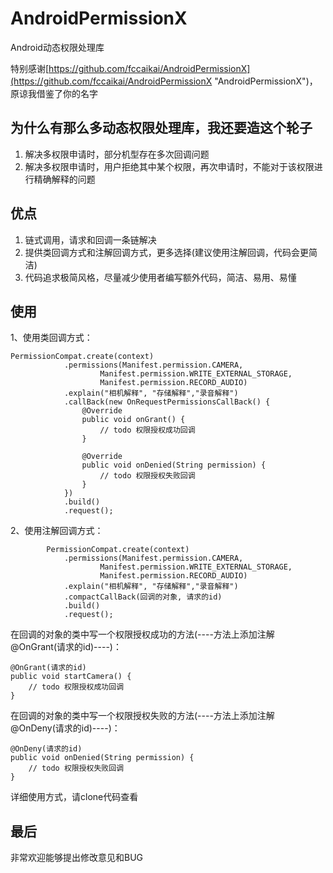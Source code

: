 # AndroidPermissionX
Android动态权限处理库

特别感谢[https://github.com/fccaikai/AndroidPermissionX](https://github.com/fccaikai/AndroidPermissionX "AndroidPermissionX")，原谅我借鉴了你的名字

## 为什么有那么多动态权限处理库，我还要造这个轮子 ##
1. 解决多权限申请时，部分机型存在多次回调问题
2. 解决多权限申请时，用户拒绝其中某个权限，再次申请时，不能对于该权限进行精确解释的问题

## 优点 ##
1. 链式调用，请求和回调一条链解决
2. 提供类回调方式和注解回调方式，更多选择(建议使用注解回调，代码会更简洁)
3. 代码追求极简风格，尽量减少使用者编写额外代码，简洁、易用、易懂

## 使用 ##
1、使用类回调方式：

	PermissionCompat.create(context)
                .permissions(Manifest.permission.CAMERA,
                        Manifest.permission.WRITE_EXTERNAL_STORAGE,
                        Manifest.permission.RECORD_AUDIO)
                .explain("相机解释", "存储解释","录音解释")
                .callBack(new OnRequestPermissionsCallBack() {
                    @Override
                    public void onGrant() {
                        // todo 权限授权成功回调
                    }

                    @Override
                    public void onDenied(String permission) {
                        // todo 权限授权失败回调
                    }
                })
                .build()
                .request();

2、使用注解回调方式：

	        PermissionCompat.create(context)
                .permissions(Manifest.permission.CAMERA,
                        Manifest.permission.WRITE_EXTERNAL_STORAGE,
                        Manifest.permission.RECORD_AUDIO)
                .explain("相机解释", "存储解释","录音解释")
                .compactCallBack(回调的对象, 请求的id)
                .build()
                .request();

在回调的对象的类中写一个权限授权成功的方法(----方法上添加注解@OnGrant(请求的id)----)：

	@OnGrant(请求的id)
    public void startCamera() {
        // todo 权限授权成功回调
    }

在回调的对象的类中写一个权限授权失败的方法(----方法上添加注解@OnDeny(请求的id)----)：

	@OnDeny(请求的id)
    public void onDenied(String permission) {
        // todo 权限授权失败回调
    }

详细使用方式，请clone代码查看

## 最后 ##
非常欢迎能够提出修改意见和BUG